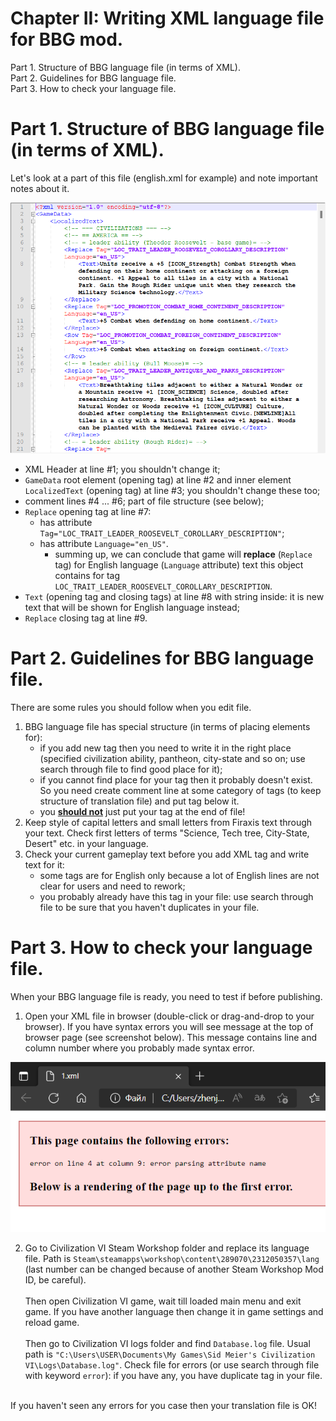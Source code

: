 # Chapter II: Writing XML language file for BBG mod.
Part 1. Structure of BBG language file (in terms of XML).<br/>
Part 2. Guidelines for BBG language file.<br/>
Part 3. How to check your language file.<br/>

# Part 1. Structure of BBG language file (in terms of XML).
Let's look at a part of this file (english.xml for example) and note important notes about it.

<p align="center">
  <img src="../images/2-language.png">
</p>

- XML Header at line #1; you shouldn't change it;
- `GameData` root element (opening tag) at line #2 and inner element `LocalizedText` (opening tag) at line #3; you shouldn't change these too;
- comment lines #4 ... #6; part of file structure (see below);
- `Replace` opening tag at line #7:
  - has attribute `Tag="LOC_TRAIT_LEADER_ROOSEVELT_COROLLARY_DESCRIPTION"`;
  - has attribute `Language="en_US"`.
    - summing up, we can conclude that game will **replace** (`Replace` tag) for English language (`Language` attribute) text this object contains for tag `LOC_TRAIT_LEADER_ROOSEVELT_COROLLARY_DESCRIPTION`.
- `Text` (opening tag and closing tags) at line #8 with string inside: it is new text that will be shown for English language instead;
- `Replace` closing tag at line #9.

# Part 2. Guidelines for BBG language file.
There are some rules you should follow when you edit file.
1. BBG language file has special structure (in terms of placing elements for):
   - if you add new tag then you need to write it in the right place (specified civilization ability, pantheon, city-state and so on; use search through file to find good place for it);
   - if you cannot find place for your tag then it probably doesn't exist. So you need create comment line at some category of tags (to keep structure of translation file) and put tag below it.
   - you **<ins>should not</ins>** just put your tag at the end of file!
2. Keep style of capital letters and small letters from Firaxis text through your text. Check first letters of terms "Science, Tech tree, City-State, Desert" etc. in your language.
3. Check your current gameplay text before you add XML tag and write text for it:
   - some tags are for English only because a lot of English lines are not clear for users and need to rework;
   - you probably already have this tag in your file: use search through file to be sure that you haven't duplicates in your file.

# Part 3. How to check your language file.
When your BBG language file is ready, you need to test if before publishing.
1. Open your XML file in browser (double-click or drag-and-drop to your browser). If you have syntax errors you will see message at the top of browser page (see screenshot below). This message contains line and column number where you probably made syntax error.

<p align="center">
  <img src="../images/2-error.png">
</p>

2. Go to Civilization VI Steam Workshop folder and replace its language file. Path is `Steam\steamapps\workshop\content\289070\2312050357\lang` (last number can be changed because of another Steam Workshop Mod ID, be careful).<br/><br/>
Then open Civilization VI game, wait till loaded main menu and exit game. If you have another language then change it in game settings and reload game.<br/><br/>
Then go to Civilization VI logs folder and find `Database.log` file. Usual path is `"C:\Users\USER\Documents\My Games\Sid Meier's Civilization VI\Logs\Database.log"`. Check file for errors (or use search through file with keyword `error`): if you have any, you have duplicate tag in your file.<br/><br/>

If you haven't seen any errors for you case then your translation file is OK!
